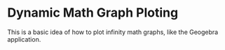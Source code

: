 # Dynamic Math Graph Ploting

This is a basic idea of how to plot infinity math graphs, like the Geogebra application.
